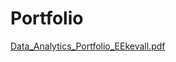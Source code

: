 # Portfolio

[Data_Analytics_Portfolio_EEkevall.pdf](https://github.com/eekevall/UK-Household-Food-Shopping/blob/main/03_Scripts/8_LCF_Analyzing_Time_Series_Data.ipynb)
